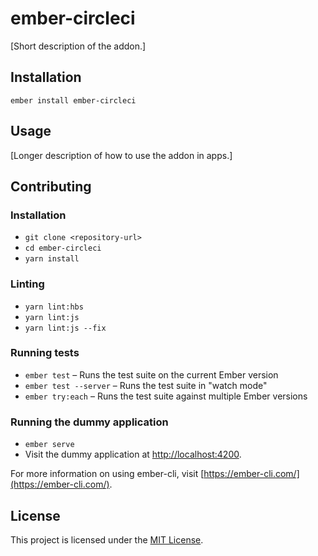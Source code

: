 ember-circleci
==============================================================================

[Short description of the addon.]

Installation
------------------------------------------------------------------------------

```
ember install ember-circleci
```


Usage
------------------------------------------------------------------------------

[Longer description of how to use the addon in apps.]


Contributing
------------------------------------------------------------------------------

### Installation

* `git clone <repository-url>`
* `cd ember-circleci`
* `yarn install`

### Linting

* `yarn lint:hbs`
* `yarn lint:js`
* `yarn lint:js --fix`

### Running tests

* `ember test` – Runs the test suite on the current Ember version
* `ember test --server` – Runs the test suite in "watch mode"
* `ember try:each` – Runs the test suite against multiple Ember versions

### Running the dummy application

* `ember serve`
* Visit the dummy application at [http://localhost:4200](http://localhost:4200).

For more information on using ember-cli, visit [https://ember-cli.com/](https://ember-cli.com/).

License
------------------------------------------------------------------------------

This project is licensed under the [MIT License](LICENSE.md).
